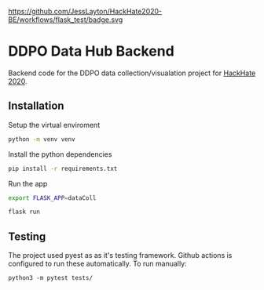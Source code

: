 https://github.com/JessLayton/HackHate2020-BE/workflows/flask_test/badge.svg

# DDPO Data Hub Backend

Backend code for the DDPO data collection/visualation project for [HackHate 2020](https://www.policecoders.org/home/hack-hate-2020/).

## Installation

Setup the virtual enviroment
```bash
python -m venv venv
```

Install the python dependencies 
```bash
pip install -r requirements.txt
```

Run the app
```bash
export FLASK_APP=dataColl

flask run
```

## Testing
The project used pyest as as it's testing framework. Github actions is configured to run these automatically. To run manually:
```
python3 -m pytest tests/
```

